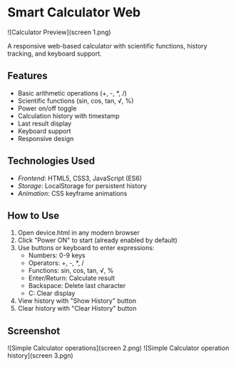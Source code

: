 # Smart Calculator Web 

![Calculator Preview](screen 1.png)

A responsive web-based calculator with scientific functions, history tracking, and keyboard support.

## Features
- Basic arithmetic operations (+, -, *, /)
- Scientific functions (sin, cos, tan, √, %)
- Power on/off toggle
- Calculation history with timestamp
- Last result display
- Keyboard support
- Responsive design

## Technologies Used
- *Frontend*: HTML5, CSS3, JavaScript (ES6)
- *Storage*: LocalStorage for persistent history
- *Animation*: CSS keyframe animations

## How to Use
1. Open device.html in any modern browser
2. Click "Power ON" to start (already enabled by default)
3. Use buttons or keyboard to enter expressions:
   - Numbers: 0-9 keys
   - Operators: +, -, *, / 
   - Functions: sin, cos, tan, √, %
   - Enter/Return: Calculate result
   - Backspace: Delete last character
   - C: Clear display
4. View history with "Show History" button
5. Clear history with "Clear History" button

## Screenshot
![Simple Calculator operations](screen 2.png)
![Simple Calculator operation history](screen 3.pgn)